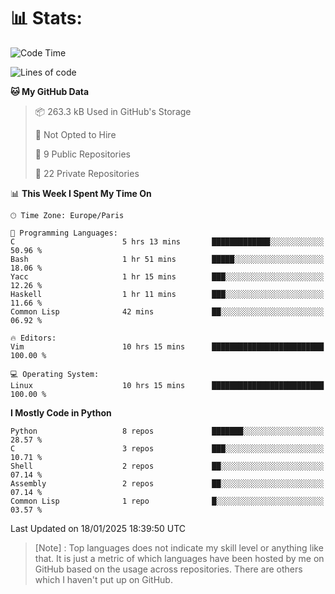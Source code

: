 

<h1>📊 Stats:</h1>

<!--START_SECTION:waka-->
![Code Time](http://img.shields.io/badge/Code%20Time-720%20hrs%2015%20mins-blue)

![Lines of code](https://img.shields.io/badge/From%20Hello%20World%20I%27ve%20Written-6.3%20million%20lines%20of%20code-blue)

**🐱 My GitHub Data** 

> 📦 263.3 kB Used in GitHub's Storage 
 > 
> 🚫 Not Opted to Hire
 > 
> 📜 9 Public Repositories 
 > 
> 🔑 22 Private Repositories 
 > 
📊 **This Week I Spent My Time On** 

```text
🕑︎ Time Zone: Europe/Paris

💬 Programming Languages: 
C                        5 hrs 13 mins       █████████████░░░░░░░░░░░░   50.96 % 
Bash                     1 hr 51 mins        █████░░░░░░░░░░░░░░░░░░░░   18.06 % 
Yacc                     1 hr 15 mins        ███░░░░░░░░░░░░░░░░░░░░░░   12.26 % 
Haskell                  1 hr 11 mins        ███░░░░░░░░░░░░░░░░░░░░░░   11.66 % 
Common Lisp              42 mins             ██░░░░░░░░░░░░░░░░░░░░░░░   06.92 % 

🔥 Editors: 
Vim                      10 hrs 15 mins      █████████████████████████   100.00 % 

💻 Operating System: 
Linux                    10 hrs 15 mins      █████████████████████████   100.00 % 
```

**I Mostly Code in Python** 

```text
Python                   8 repos             ███████░░░░░░░░░░░░░░░░░░   28.57 % 
C                        3 repos             ███░░░░░░░░░░░░░░░░░░░░░░   10.71 % 
Shell                    2 repos             ██░░░░░░░░░░░░░░░░░░░░░░░   07.14 % 
Assembly                 2 repos             ██░░░░░░░░░░░░░░░░░░░░░░░   07.14 % 
Common Lisp              1 repo              █░░░░░░░░░░░░░░░░░░░░░░░░   03.57 % 
```




 Last Updated on 18/01/2025 18:39:50 UTC
<!--END_SECTION:waka-->

 > [Note] : Top languages does not indicate my skill level or anything like that. It is just a metric of which languages have been hosted by me on GitHub based on the usage across repositories. There are others which I haven't put up on GitHub.</span>
